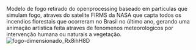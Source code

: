 Modelo de fogo retirado do openprocessing baseado em particulas que simulam fogo, atraves do satelite FIRMS da NASA que capta todos os incendios florestais que ocorreram no Brasil no último ano, gerando uma animação artistica feita atraves de fenomenos meteorologicos por intervenção humana ou naturais a vegetação.
![fogo-dimensionado_Rx8ihH8D](https://github.com/sarafreitass/anima-oFogo/assets/84232270/69bd5350-8a35-479b-9d55-eae8d4315b17)
